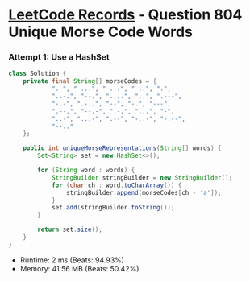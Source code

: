 # [LeetCode Records](../../README.md) - Question 804 Unique Morse Code Words

### Attempt 1: Use a HashSet
```java
class Solution {
    private final String[] morseCodes = {
            ".-", "-...", "-.-.", "-..", ".",
            "..-.", "--.", "....", "..", ".---",
            "-.-", ".-..", "--", "-.", "---",
            ".--.", "--.-", ".-.", "...", "-",
            "..-", "...-", ".--", "-..-", "-.--",
            "--.."
    };

    public int uniqueMorseRepresentations(String[] words) {
        Set<String> set = new HashSet<>();

        for (String word : words) {
            StringBuilder stringBuilder = new StringBuilder();
            for (char ch : word.toCharArray()) {
                stringBuilder.append(morseCodes[ch - 'a']);
            }
            set.add(stringBuilder.toString());
        }

        return set.size();
    }
}
```
- Runtime: 2 ms (Beats: 94.93%)
- Memory: 41.56 MB (Beats: 50.42%)

<br>
